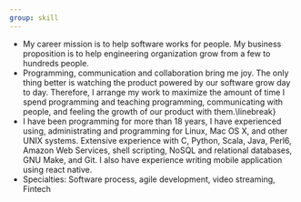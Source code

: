 ```yaml
---
group: skill
---
```

- My career mission is to help software works for people. My business proposition is to help engineering organization grow from a few to hundreds people.
- Programming, communication and collaboration bring me joy. The only thing better is watching the product powered by our software grow day to day. Therefore, I arrange my work to maximize the amount of time I spend programming and teaching programming, communicating with people, and feeling the growth of our product with them.\linebreak}
- I have been programming for more than 18 years, I have experienced using, administrating and programming for Linux, Mac OS X, and other UNIX systems. Extensive experience with C, Python, Scala, Java, Perl6, Amazon Web Services, shell scripting, NoSQL and relational databases, GNU Make, and Git. I also have experience writing  mobile application using react native.
- Specialties: Software process, agile development, video streaming, Fintech